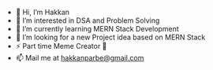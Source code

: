 - 👋 Hi, I’m Hakkan
- 💞️ I’m interested in DSA and Problem Solving
- 🌱 I’m currently learning MERN Stack Development
- 👀 I’m looking for a new Project idea based on MERN Stack
- ⚡ Part time Meme Creator 🌝
- 📫 Mail me at hakkanparbe@gmail.com


<!---
hakkan3001/hakkan3001 is a ✨ special ✨ repository because its `README.md` (this file) appears on your GitHub profile.
You can click the Preview link to take a look at your changes.
--->
